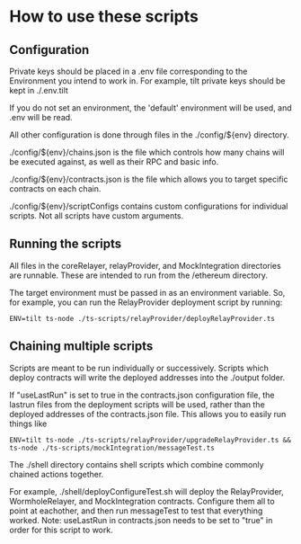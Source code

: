 # How to use these scripts

## Configuration

Private keys should be placed in a .env file corresponding to the Environment you intend to work in. For example, tilt private keys should be kept in ./.env.tilt

If you do not set an environment, the 'default' environment will be used, and .env will be read.

All other configuration is done through files in the ./config/${env} directory.

./config/${env}/chains.json is the file which controls how many chains will be executed against, as well as their RPC and basic info.

./config/${env}/contracts.json is the file which allows you to target specific contracts on each chain.

./config/${env}/scriptConfigs contains custom configurations for individual scripts. Not all scripts have custom arguments.

## Running the scripts

All files in the coreRelayer, relayProvider, and MockIntegration directories are runnable. These are intended to run from the /ethereum directory.

The target environment must be passed in as an environment variable. So, for example, you can run the RelayProvider deployment script by running:

```
ENV=tilt ts-node ./ts-scripts/relayProvider/deployRelayProvider.ts
```

## Chaining multiple scripts

Scripts are meant to be run individually or successively. Scripts which deploy contracts will write the deployed addresses into the ./output folder.

If "useLastRun" is set to true in the contracts.json configuration file, the lastrun files from the deployment scripts will be used, rather than the deployed addresses of the contracts.json file. This allows you to easily run things like

```
ENV=tilt ts-node ./ts-scripts/relayProvider/upgradeRelayProvider.ts && ts-node ./ts-scripts/mockIntegration/messageTest.ts
```

The ./shell directory contains shell scripts which combine commonly chained actions together.

For example, ./shell/deployConfigureTest.sh will deploy the RelayProvider, WormholeRelayer, and MockIntegration contracts. Configure them all to point at eachother, and then run messageTest to test that everything worked. Note: useLastRun in contracts.json needs to be set to "true" in order for this script to work.
